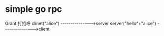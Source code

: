 # simple go rpc

Grant:打招呼
clinet("alice")          --------------->server
server("hello"+"alice")  --------------->client



